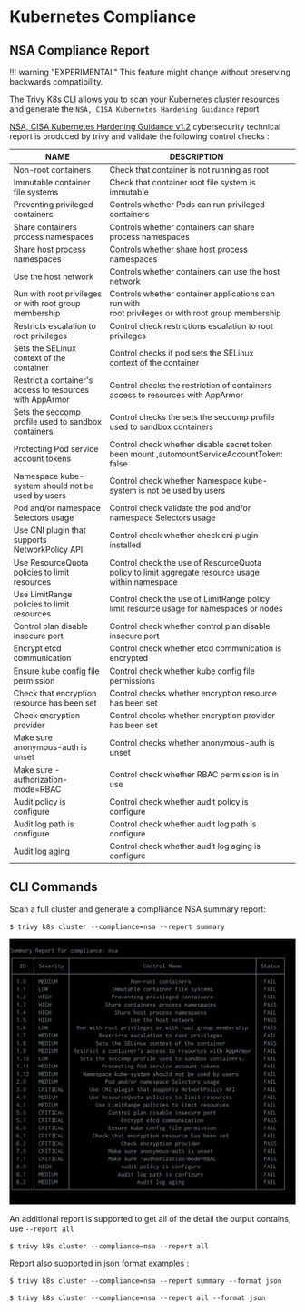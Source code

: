 # Kubernetes Compliance

## NSA Compliance Report

!!! warning "EXPERIMENTAL"
    This feature might change without preserving backwards compatibility.

The Trivy K8s CLI allows you to scan your Kubernetes cluster resources and generate the `NSA, CISA Kubernetes Hardening Guidance` report

[NSA, CISA Kubernetes Hardening Guidance v1.2](https://media.defense.gov/2022/Aug/29/2003066362/-1/-1/0/CTR_KUBERNETES_HARDENING_GUIDANCE_1.2_20220829.PDF) cybersecurity technical report is produced by trivy and validate the following control checks :

| NAME                                                     | DESCRIPTION                                                                                             |          |
|----------------------------------------------------------|---------------------------------------------------------------------------------------------------------|---------------|
| Non-root containers                                      | Check that container is not running as root                                                       |
| Immutable container file systems                         | Check that container root file system is immutable                                                  |
| Preventing privileged containers                         | Controls whether Pods can run privileged containers                                                 |
| Share containers process namespaces                      | Controls whether containers can share process namespaces                                                 |
| Share host process namespaces                            | Controls whether share host process namespaces                                                 |
| Use the host network                                     | Controls whether containers can use the host network                                                    |
| Run with root privileges or with root group membership   | Controls whether container applications can run with <br/>root privileges or with root group membership                   |
| Restricts escalation to root privileges                  | Control check restrictions escalation to root privileges                                                 |
| Sets the SELinux context of the container                | Control checks if pod sets the SELinux context of the container                                                  |
| Restrict a container's access to resources with AppArmor | Control checks the restriction of containers access to resources with AppArmor                                    | 
| Sets the seccomp profile used to sandbox containers      | Control checks the sets the seccomp profile used to sandbox containers                                                 |
| Protecting Pod service account tokens                    | Control check whether disable secret token been mount ,automountServiceAccountToken: false                        | 
| Namespace kube-system should not be used by users        | Control check whether Namespace kube-system is not be used by users                                                      |
| Pod and/or namespace Selectors usage                     | Control check validate the pod and/or namespace Selectors usage                                                      |
| Use CNI plugin that supports NetworkPolicy API           | Control check whether check cni plugin installed                                                  |
| Use ResourceQuota policies to limit resources            | Control check the use of ResourceQuota policy to limit aggregate resource usage within namespace                  | 
| Use LimitRange policies to limit resources               | Control check the use of LimitRange policy limit resource usage for namespaces or nodes                              |
| Control plan disable insecure port                       | Control check whether control plan disable insecure port                                                       |
| Encrypt etcd communication                               | Control check whether etcd communication is encrypted                                                  |
| Ensure kube config file permission                       | Control check whether kube config file permissions                                                |
| Check that encryption resource has been set              | Control checks whether encryption resource has been set                                                        |
| Check encryption provider                                | Control checks whether encryption provider has been set                                                        |
| Make sure anonymous-auth is unset                        | Control checks whether anonymous-auth is unset                                                      |
| Make sure -authorization-mode=RBAC                       | Control check whether RBAC permission is in use                                                        |
| Audit policy is configure                                | Control check whether audit policy is configure                                                  |
| Audit log path is configure                              | Control check whether audit log path is configure                                                  |
| Audit log aging                                          | Control check whether audit log aging is configure                                                  |

## CLI Commands

Scan a full cluster and generate a complliance NSA summary report:

```
$ trivy k8s cluster --compliance=nsa --report summary
```

![k8s Summary Report](../../../imgs/trivy-nsa-summary.png)

An additional report is supported to get all of the detail the output contains, use `--report all`
```
$ trivy k8s cluster --compliance=nsa --report all
```
Report also supported in json format examples :

```
$ trivy k8s cluster --compliance=nsa --report summary --format json
```

```
$ trivy k8s cluster --compliance=nsa --report all --format json
```
